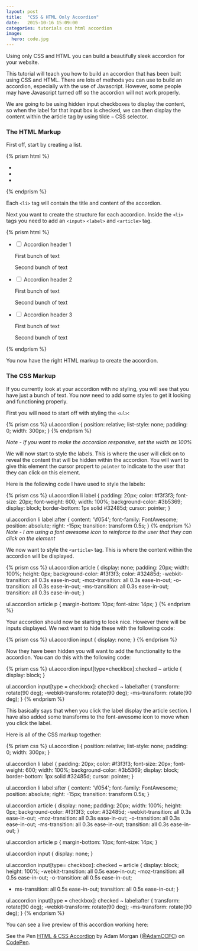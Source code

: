 ```yaml
---
layout: post
title:  "CSS & HTML Only Accordion"
date:   2015-10-16 15:09:00
categories: tutorials css html accordion
image:
  hero: code.jpg
---
```

Using only CSS and HTML you can build a beautifully sleek accordion for your website.

This tutorial will teach you how to build an accordion that has been built using CSS and HTML. There are lots of methods you can use to build an accordion, especially with the use of Javascript. However, some people may have Javascript turned off so the accordion will not work properly.

We are going to be using hidden input checkboxes to display the content, so when the label for that input box is checked, we can then display the content within the article tag by using tilde `~` CSS selector.

### The HTML Markup

First off, start by creating a list.

{% prism html %}
  <ul class="accordion">
    <li></li>
    <li></li>
    <li></li>
  </ul>
{% endprism %}

Each `<li>` tag will contain the title and content of the accordion.

Next you want to create the structure for each accordion. Inside the `<li>` tags you need to add an `<input>` `<label>` and `<article>` tag.

{% prism html %}
  <ul class="accordion">
      <li>
          <input type="checkbox" name="checkbox" id="accordion1" value="value">
          <label for="accordion1" class="accordion">Accordion header 1</label>
          <article>
              <p>First bunch of text</p>
              <p>Second bunch of text</p>
          </article>
      </li>
      <li>
          <input type="checkbox" name="checkbox" id="accordion2" value="value">
          <label for="accordion2">Accordion header 2</label>
          <article>
              <p>First bunch of text</p>
              <p>Second bunch of text</p>
          </article>
      </li>
      <li>
          <input type="checkbox" name="checkbox" id="accordion3" value="value">
          <label for="accordion3">Accordion header 3</label>
          <article>
              <p>First bunch of text</p>
              <p>Second bunch of text</p>
          </article>
      </li>
  </ul>
{% endprism %}

You now have the right HTML markup to create the accordion.

### The CSS Markup

If you currently look at your accordion with no styling, you will see that you have just a bunch of text. You now need to add some styles to get it looking and functioning properly.

First you will need to start off with styling the `<ul>`:

{% prism css %}
  ul.accordion {
    position: relative;
    list-style: none;
    padding: 0;
    width: 300px;
  }
{% endprism %}

*Note - If you want to make the accordion responsive, set the width as 100%*

We will now start to style the labels. This is where the user will click on to reveal the content that will be hidden within the accordion. You will want to give this element the cursor propert to `pointer` to indicate to the user that they can click on this element.

Here is the following code I have used to style the labels:

{% prism css %}
  ul.accordion li label {
    padding: 20px;
    color: #f3f3f3;
    font-size: 20px;
    font-weight: 600;
    width: 100%;
    background-color: #3b5369;
    display: block;
    border-bottom: 1px solid #32485d;
    cursor: pointer;
  }

  ul.accordion li label:after {
    content: '\f054';
    font-family: FontAwesome;
    position: absolute;
    right: -15px;
    transition: transform 0.5s;
  }
{% endprism %}
*Note - I am using a font awesome icon to reinforce to the user that they can click on the element*

We now want to style the `<article>` tag. This is where the content within the accordion will be displayed.

{% prism css %}
  ul.accordion article {
    display: none;
    padding: 20px;
    width: 100%;
    height: 0px;
    background-color: #f3f3f3;
    color: #32485d;
    -webkit-transition: all 0.3s ease-in-out;
    -moz-transition: all 0.3s ease-in-out;
    -o-transition: all 0.3s ease-in-out;
    -ms-transition: all 0.3s ease-in-out;
    transition: all 0.3s ease-in-out;
  }

  ul.accordion article p {
    margin-bottom: 10px;
    font-size: 14px;
  }
{% endprism %}

Your accordion should now be starting to look nice. However there will be inputs displayed. We next want to hide these with the following code:

{% prism css %}
  ul.accordion input {
    display: none;
  }
{% endprism %}

Now they have been hidden you will want to add the functionality to the accordion. You can do this with the following code:

{% prism css %}
  ul.accordion input[type=checkbox]:checked ~ article {
    display: block;
  }

  ul.accordion input[type = checkbox]: checked ~ label:after {
    transform: rotate(90 deg);
    -webkit-transform: rotate(90 deg);
    -ms-transform: rotate(90 deg);
  }
{% endprism %}

This basically says that when you click the label display the article section. I have also added some transforms to the font-awesome icon to move when you click the label.

Here is all of the CSS markup together:

{% prism css %}
ul.accordion {
  position: relative;
  list-style: none;
  padding: 0;
  width: 300px;
}

ul.accordion li label {
  padding: 20px;
  color: #f3f3f3;
  font-size: 20px;
  font-weight: 600;
  width: 100%;
  background-color: #3b5369;
  display: block;
  border-bottom: 1px solid #32485d;
  cursor: pointer;
}

ul.accordion li label:after {
  content: '\f054';
  font-family: FontAwesome;
  position: absolute;
  right: -15px;
  transition: transform 0.5s;
}

ul.accordion article {
  display: none;
  padding: 20px;
  width: 100%;
  height: 0px;
  background-color: #f3f3f3;
  color: #32485d;
  -webkit-transition: all 0.3s ease-in-out;
  -moz-transition: all 0.3s ease-in-out;
  -o-transition: all 0.3s ease-in-out;
  -ms-transition: all 0.3s ease-in-out;
  transition: all 0.3s ease-in-out;
}

ul.accordion article p {
  margin-bottom: 10px;
  font-size: 14px;
}

ul.accordion input {
  display: none;
}

ul.accordion input[type= checkbox]: checked ~ article {
  display: block;
  height: 100%; 
  -webkit-transition: all 0.5s ease-in-out; 
  -moz-transition: all 0.5s ease-in-out; 
  -o-transition: all 0.5s ease-in-out;
  - ms-transition: all 0.5s ease-in-out;
  transition: all 0.5s ease-in-out;
}

ul.accordion input[type = checkbox]: checked ~ label:after {
  transform: rotate(90 deg);
  -webkit-transform: rotate(90 deg);
  -ms-transform: rotate(90 deg);
}
{% endprism %}

You can see a live preview of this accordion working here:

<p data-height="269" data-theme-id="0" data-slug-hash="WQELRE" data-default-tab="result" data-user="AdamCCFC" class='codepen'>See the Pen <a href='http://codepen.io/AdamCCFC/pen/WQELRE/'>HTML & CSS Accordion</a> by Adam Morgan (<a href='http://codepen.io/AdamCCFC'>@AdamCCFC</a>) on <a href='http://codepen.io'>CodePen</a>.</p>
<script async src="//assets.codepen.io/assets/embed/ei.js"></script>
